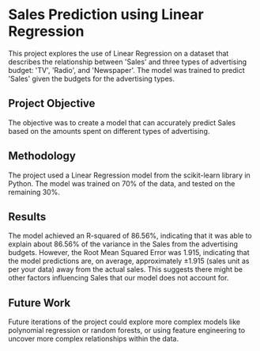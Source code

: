 # Sales Prediction using Linear Regression
This project explores the use of Linear Regression on a dataset that describes the relationship between 'Sales' and three types of advertising budget: 'TV', 'Radio', and 'Newspaper'. The model was trained to predict 'Sales' given the budgets for the advertising types.

## Project Objective
The objective was to create a model that can accurately predict Sales based on the amounts spent on different types of advertising.

## Methodology
The project used a Linear Regression model from the scikit-learn library in Python. The model was trained on 70% of the data, and tested on the remaining 30%. 

## Results
The model achieved an R-squared of 86.56%, indicating that it was able to explain about 86.56% of the variance in the Sales from the advertising budgets. However, the Root Mean Squared Error was 1.915, indicating that the model predictions are, on average, approximately ±1.915 (sales unit as per your data) away from the actual sales. This suggests there might be other factors influencing Sales that our model does not account for.

## Future Work

Future iterations of the project could explore more complex models like polynomial regression or random forests, or using feature engineering to uncover more complex relationships within the data.
